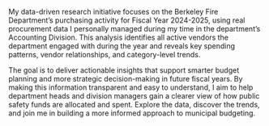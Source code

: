 My data-driven research initiative focuses on the Berkeley Fire Department’s purchasing activity for Fiscal Year 2024-2025, using real procurement data I personally managed during my time in the department’s Accounting Division. This analysis identifies all active vendors the department engaged with during the year and reveals key spending patterns, vendor relationships, and category-level trends.

The goal is to deliver actionable insights that support smarter budget planning and more strategic decision-making in future fiscal years. By making this information transparent and easy to understand, I aim to help department heads and division managers gain a clearer view of how public safety funds are allocated and spent. Explore the data, discover the trends, and join me in building a more informed approach to municipal budgeting.
